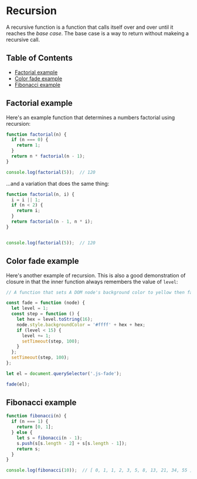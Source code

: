 # Recursion


A recursive function is a function that calls itself over and over until it reaches the *base case*. The base case is a way to return without makeing a recursive call.

## Table of Contents

<!-- toc -->

- [Factorial example](#factorial-example)
- [Color fade example](#color-fade-example)
- [Fibonacci example](#fibonacci-example)

<!-- tocstop -->

## Factorial example

Here's an example function that determines a numbers factorial using recursion:

```javascript
function factorial(n) {
  if (n === 0) {
    return 1;
  }
  return n * factorial(n - 1);
}

console.log(factorial(5));  // 120
```

...and a variation that does the same thing:

```javascript
function factorial(n, i) {
  i = i || 1;
  if (n < 2) {
    return i;
  }
  return factorial(n - 1, n * i);
}


console.log(factorial(5));  // 120
```


## Color fade example

Here's another example of recursion. This is also a good demonstration of closure in that the inner function always remembers the value of `level`:

```javascript
// A function that sets A DOM node's background color to yellow then fades to white.

const fade = function (node) {
  let level = 1;
  const step = function () {
    let hex = level.toString(16);
    node.style.backgroundColor = '#ffff' + hex + hex;
    if (level < 15) {
      level += 1;
      setTimeout(step, 100);
    }
  };
  setTimeout(step, 100);
};

let el = document.querySelector('.js-fade');

fade(el);
```


## Fibonacci example

```javascript
function fibonacci(n) {
  if (n === 1) {
    return [0, 1];
  } else {
    let s = fibonacci(n - 1);
    s.push(s[s.length - 2] + s[s.length - 1]);
    return s;
  }
}

console.log(fibonacci(10));  // [ 0, 1, 1, 2, 3, 5, 8, 13, 21, 34, 55 ]
```

